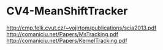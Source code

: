 # CV4-MeanShiftTracker

http://cmp.felk.cvut.cz/~vojirtom/publications/scia2013.pdf
http://comaniciu.net/Papers/MsTracking.pdf
http://comaniciu.net/Papers/KernelTracking.pdf
